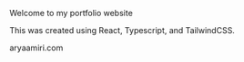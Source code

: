 Welcome to my portfolio website

This was created using React, Typescript, and TailwindCSS.

aryaamiri.com
